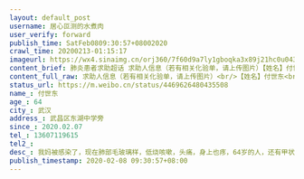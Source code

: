 ```yaml
---
layout: default_post
username: 居心叵测的水煮肉
user_verify: forward
publish_time: SatFeb0809:30:57+08002020
crawl_time: 20200213-01:15:17
imageurl: https://wx4.sinaimg.cn/orj360/7f60d9a7ly1gboqka3x89j21hc0u0432.jpg,https://wx4.sinaimg.cn/orj360/7f60d9a7ly1gboqkaf9psj21hc0u0aek.jpg,https://wx3.sinaimg.cn/orj360/7f60d9a7ly1gboqkalj5ij20ka101myv.jpg,https://wx2.sinaimg.cn/orj360/7f60d9a7ly1gboqkawi1oj20l011c75j.jpg
content_brief: 肺炎患者求助超话 求助人信息（若有相关化验单，请上传图片）【姓名】付世东【年龄】64【所在城市】武汉【所在小区、社区】武昌区东湖中学旁【患病时间】2020.02.07【联系方式】13607119615【其他紧急联系人】【病情描述】我妈被感染了，现在肺部毛玻璃样，低烧咳嗽，头痛，身上也疼，64岁 ...全文
content_full_raw: 求助人信息（若有相关化验单，请上传图片）<br/>【姓名】付世东<br/>【年龄】64<br/>【所在城市】武汉<br/>【所在小区、社区】武昌区东湖中学旁<br/>【患病时间】2020.02.07<br/>【联系方式】13607119615<br/>【其他紧急联系人】<br/>【病情描述】我妈被感染了，现在肺部毛玻璃样，低烧咳嗽，头痛，身上也疼，64岁的人，还有甲状腺癌，乙肝。不敢再拖，求助能否给她安排医院床位治疗。万分感谢！我的手机号13607119615。地址：在武昌区徐东大街东湖中学旁
status_url: https://m.weibo.cn/status/4469626480435508
name_: 付世东
age_: 64
city_: 武汉
address_: 武昌区东湖中学旁
since_: 2020.02.07
tel_: 13607119615
tel2_: 
desc_: 我妈被感染了，现在肺部毛玻璃样，低烧咳嗽，头痛，身上也疼，64岁的人，还有甲状腺癌，乙肝。不敢再拖，求助能否给她安排医院床位治疗。万分感谢！我的手机号13607119615。地址在武昌区徐东大街东湖中学旁
publish_timestamp: 2020-02-08 09:30:57+08:00
---
```

